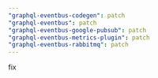 ```yaml
---
"graphql-eventbus-codegen": patch
"graphql-eventbus": patch
"graphql-eventbus-google-pubsub": patch
"graphql-eventbus-metrics-plugin": patch
"graphql-eventbus-rabbitmq": patch
---
```


fix

